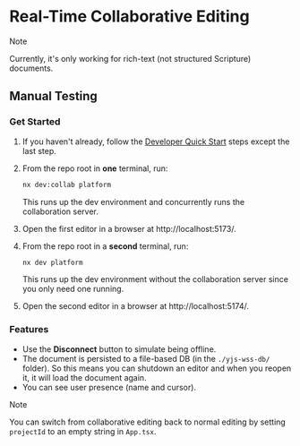# Real-Time Collaborative Editing

> [!NOTE]
> Currently, it's only working for rich-text (not structured Scripture) documents.

## Manual Testing

### Get Started

1. If you haven't already, follow the [Developer Quick Start](/README.md#developer-quick-start) steps except the last step.

2. From the repo root in **one** terminal, run:

   ```sh
   nx dev:collab platform
   ```

   This runs up the dev environment and concurrently runs the collaboration server.

3. Open the first editor in a browser at http://localhost:5173/.

4. From the repo root in a **second** terminal, run:

   ```sh
   nx dev platform
   ```

   This runs up the dev environment without the collaboration server since you only need one running.

5. Open the second editor in a browser at http://localhost:5174/.

### Features

- Use the **Disconnect** button to simulate being offline.
- The document is persisted to a file-based DB (in the `./yjs-wss-db/` folder). So this means you can shutdown an editor and when you reopen it, it will load the document again.
- You can see user presence (name and cursor).

> [!NOTE]
> You can switch from collaborative editing back to normal editing by setting `projectId` to an empty string in `App.tsx`.

